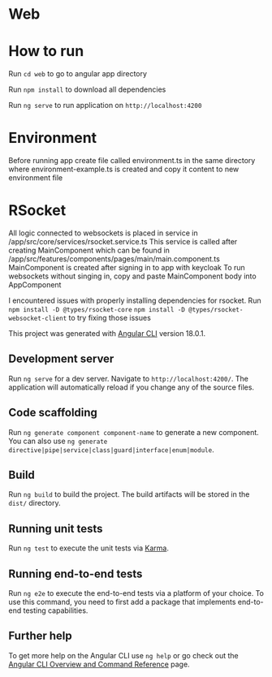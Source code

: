 # Web

# How to run

Run `cd web` to go to angular app directory

Run `npm install` to download all dependencies

Run `ng serve` to run application on `http://localhost:4200`

# Environment

Before running app create file called environment.ts in the same directory where
environment-example.ts is created and copy it content to new environment file

# RSocket

All logic connected to websockets is placed in service in /app/src/core/services/rsocket.service.ts
This service is called after creating MainComponent which can be found in /app/src/features/components/pages/main/main.component.ts
MainComponent is created after signing in to app with keycloak
To run websockets without singing in, copy and paste MainComponent body into AppComponent

I encountered issues with properly installing dependencies for rsocket. Run
`npm install -D @types/rsocket-core`
`npm install -D @types/rsocket-websocket-client`
to try fixing those issues

This project was generated with [Angular CLI](https://github.com/angular/angular-cli) version 18.0.1.

## Development server

Run `ng serve` for a dev server. Navigate to `http://localhost:4200/`. The application will automatically reload if you change any of the source files.

## Code scaffolding

Run `ng generate component component-name` to generate a new component. You can also use `ng generate directive|pipe|service|class|guard|interface|enum|module`.

## Build

Run `ng build` to build the project. The build artifacts will be stored in the `dist/` directory.

## Running unit tests

Run `ng test` to execute the unit tests via [Karma](https://karma-runner.github.io).

## Running end-to-end tests

Run `ng e2e` to execute the end-to-end tests via a platform of your choice. To use this command, you need to first add a package that implements end-to-end testing capabilities.

## Further help

To get more help on the Angular CLI use `ng help` or go check out the [Angular CLI Overview and Command Reference](https://angular.dev/tools/cli) page.
